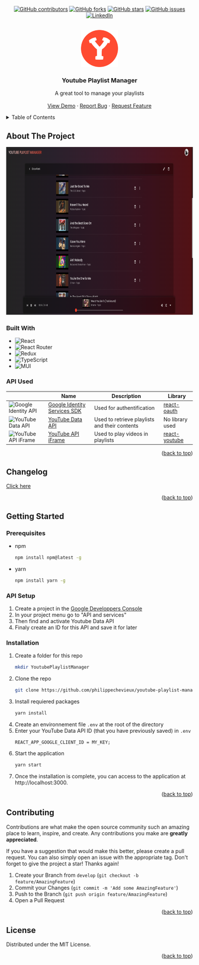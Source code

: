 <!-- Improved compatibility of back to top link: See: https://github.com/othneildrew/Best-README-Template/pull/73 -->
<a name="readme-top"></a>


<!-- 
*** PROJECT SHIELDS
*** Template for Github Stats : https://github.com/Naereen/badges
-->
<div align="center">

[![GitHub contributors](https://img.shields.io/github/contributors/philippechevieux/youtube-playlist-manager?style=for-the-badge)](https://github.com/philippechevieux/youtube-playlist-manager/)
[![GitHub forks](https://img.shields.io/github/forks/philippechevieux/youtube-playlist-manager?style=for-the-badge)](https://github.com/philippechevieux/youtube-playlist-manager/)
[![GitHub stars](https://img.shields.io/github/stars/philippechevieux/youtube-playlist-manager?style=for-the-badge)](https://github.com/philippechevieux/youtube-playlist-manager/)
[![GitHub issues](https://img.shields.io/github/issues/philippechevieux/youtube-playlist-manager?style=for-the-badge)](https://github.com/philippechevieux/youtube-playlist-manager/)
[![LinkedIn](https://img.shields.io/badge/linkedin-%230077B5.svg?style=for-the-badge&logo=linkedin&logoColor=white)](https://www.linkedin.com/in/philippe-chevieux-287829141/)
   
</div>


<!-- PROJECT LOGO -->
<br />
<div align="center">
   <img src="https://github.com/philippechevieux/youtube-playlist-manager/blob/master/public/logo192.png" alt="Logo" width="100" height="100">

  <h3 align="center">Youtube Playlist Manager</h3>

  <p align="center">
    A great tool to manage your playlists
    <br />
    <br />
    <a href="https://youtubeplaylistmanager.philintel.com/">View Demo</a>
    ·
    <a href="https://github.com/philippechevieux/youtube-playlist-manager/issues">Report Bug</a>
    ·
    <a href="https://github.com/philippechevieux/youtube-playlist-manager/issues">Request Feature</a>
  </p>
</div>


<!-- TABLE OF CONTENTS -->
<details>
  <summary>Table of Contents</summary>
  <ol>
    <li>
      <a href="#about-the-project">About The Project</a>
      <ul>
        <li><a href="#built-with">Built With</a></li>
        <li><a href="#api-used">API Used</a></li>
      </ul>
    </li>
    <li>
       <a href="#changelog">Changelog</a>
    </li>
    <li>
      <a href="#getting-started">Getting Started</a>
      <ul>
        <li><a href="#prerequisites">Prerequisites</a></li>
         <li><a href="#api-setup">API Setup</a></li>
        <li><a href="#installation">Installation</a></li>
      </ul>
    </li>
    <li><a href="#contributing">Contributing</a></li>
    <li><a href="#license">License</a></li>
  </ol>
</details>



<!-- ABOUT THE PROJECT -->
## About The Project

<div align="center">
   <img src="https://github.com/philippechevieux/youtube-playlist-manager/blob/master/public/screenshots/1.1.0/bottom-player.png" alt="Logo" width="900" height="453">
</div>

<!-- 
*** Template for badges : https://github.com/Ileriayo/markdown-badges
-->

### Built With

* ![React](https://img.shields.io/badge/react-%2320232a.svg?style=for-the-badge&logo=react&logoColor=%2361DAFB)
* ![React Router](https://img.shields.io/badge/React_Router-CA4245?style=for-the-badge&logo=react-router&logoColor=white)
* ![Redux](https://img.shields.io/badge/redux-%23593d88.svg?style=for-the-badge&logo=redux&logoColor=white)
* ![TypeScript](https://img.shields.io/badge/typescript-%23007ACC.svg?style=for-the-badge&logo=typescript&logoColor=white)
* ![MUI](https://img.shields.io/badge/MUI-%230081CB.svg?style=for-the-badge&logo=mui&logoColor=white)

### API Used

|  | Name | Description | Library |
|---|---|---|---|
|![Google Identity API](https://img.shields.io/badge/google-4285F4?style=for-the-badge&logo=google&logoColor=white)| [Google Identity Services SDK](https://developers.google.com/identity/gsi/web/guides/overview) | Used for authentification | [react-oauth](https://github.com/MomenSherif/react-oauth)
|![YouTube Data API](https://img.shields.io/badge/YouTube-%23FF0000.svg?style=for-the-badge&logo=YouTube&logoColor=white)| [YouTube Data API](https://developers.google.com/youtube/v3/getting-started) | Used to retrieve playlists and their contents| No library used |
|![YouTube API iFrame](https://img.shields.io/badge/YouTube-%23FF0000.svg?style=for-the-badge&logo=YouTube&logoColor=white)| [YouTube API iFrame](https://developers.google.com/youtube/iframe_api_reference) | Used to play videos in playlists| [react-youtube](https://github.com/tjallingt/react-youtube) |


<p align="right">(<a href="#readme-top">back to top</a>)</p>

## Changelog

[Click here](https://github.com/philippechevieux/youtube-playlist-manager/wiki/changelog)


<p align="right">(<a href="#readme-top">back to top</a>)</p>

<!-- GETTING STARTED -->
## Getting Started
### Prerequisites
* npm
  ```sh
  npm install npm@latest -g
  ```

* yarn
  ```sh
  npm install yarn -g
  ```
  
### API Setup
1. Create a project in the [Google Developpers Console](https://console.cloud.google.com/)
2. In your project menu go to "API and services"
3. Then find and activate Youtube Data API
4. Finaly create an ID for this API and save it for later

### Installation

1. Create a folder for this repo
   ```sh
   mkdir YoutubePlaylistManager
   ```
2. Clone the repo
   ```sh
   git clone https://github.com/philippechevieux/youtube-playlist-manager.git
   ```
3. Install requiered packages
   ```sh
   yarn install
   ```
4. Create an environnement file `.env` at the root of the directory
5. Enter your YouTube Data API ID (that you have previously saved) in `.env`
   ```env
   REACT_APP_GOOGLE_CLIENT_ID = MY_KEY;
   ```
6. Start the application
   ```sh
   yarn start
   ```
7. Once the installation is complete, you can access to the application at http://localhost:3000. 

<p align="right">(<a href="#readme-top">back to top</a>)</p>


<!-- CONTRIBUTING -->
## Contributing

Contributions are what make the open source community such an amazing place to learn, inspire, and create. Any contributions you make are **greatly appreciated**.

If you have a suggestion that would make this better, please create a pull request. You can also simply open an issue with the appropriate tag.
Don't forget to give the project a star! Thanks again!

1. Create your Branch from `develop` (`git checkout -b feature/AmazingFeature`)
2. Commit your Changes (`git commit -m 'Add some AmazingFeature'`)
3. Push to the Branch (`git push origin feature/AmazingFeature`)
4. Open a Pull Request


<p align="right">(<a href="#readme-top">back to top</a>)</p>


<!-- LICENSE -->
## License

Distributed under the MIT License.

<p align="right">(<a href="#readme-top">back to top</a>)</p>
